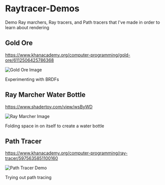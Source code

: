 # Raytracer-Demos
Demo Ray marchers, Ray tracers, and Path tracers that I've made in order to learn about rendering

## Gold Ore

https://www.khanacademy.org/computer-programming/gold-ore/6112506425786368

![Gold Ore Image](https://github.com/RingOfProgrammers/Raytracer-Demos/blob/main/Gold%20Ore%20Demo.png)

Experimenting with BRDFs

## Ray Marcher Water Bottle

https://www.shadertoy.com/view/wsByWD

![Ray Marcher Image](https://github.com/RingOfProgrammers/Raytracer-Demos/blob/main/Ray%20Marcher%20Demo.png)

Folding space in on itself to create a water bottle

## Path Tracer

https://www.khanacademy.org/computer-programming/ray-tracer/5975635851100160

![Path Tracer Demo](https://github.com/RingOfProgrammers/Raytracer-Demos/blob/main/Path%20Tracing%20Demo.png)

Trying out path tracing
